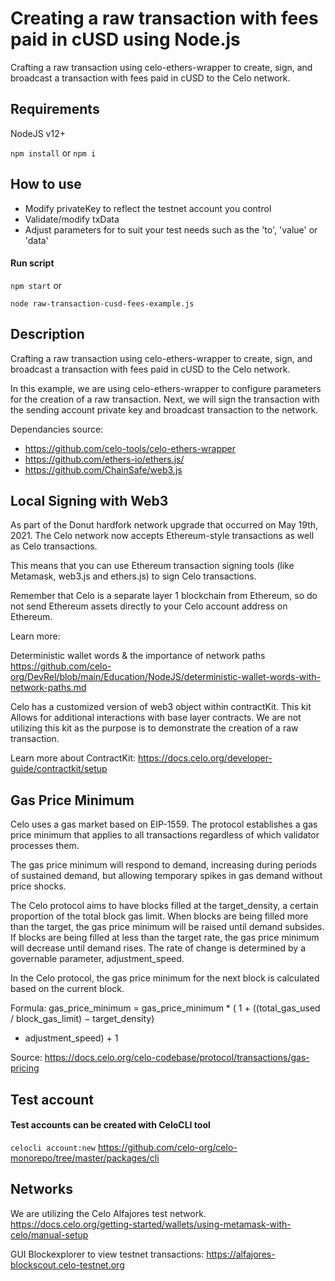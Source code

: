 # Creating a raw transaction with fees paid in cUSD using Node.js
Crafting a raw transaction using celo-ethers-wrapper to create, sign, and
broadcast a transaction with fees paid in cUSD to the Celo network.

## Requirements
NodeJS v12+

```npm install```
or
```npm i```

## How to use
- Modify privateKey to reflect the testnet account you control
- Validate/modify txData
- Adjust parameters for to suit your test needs such as the 'to', 'value' or 'data'

#### Run script

```npm start```
or

```node raw-transaction-cusd-fees-example.js```

## Description
Crafting a raw transaction using celo-ethers-wrapper to create, sign, and
broadcast a transaction with fees paid in cUSD to the Celo network.

In this example, we are using celo-ethers-wrapper to configure parameters for the
creation of a raw transaction. Next, we will sign the transaction with
the sending account private key and broadcast transaction to the network.

Dependancies source:
- https://github.com/celo-tools/celo-ethers-wrapper
- https://github.com/ethers-io/ethers.js/
- https://github.com/ChainSafe/web3.js

## Local Signing with Web3

As part of the Donut hardfork network upgrade that occurred on May 19th, 2021.
The Celo network now accepts Ethereum-style transactions as well as Celo
transactions.

This means that you can use Ethereum transaction signing tools
(like Metamask, web3.js and ethers.js) to sign Celo transactions.

Remember that Celo is a separate layer 1 blockchain from Ethereum, so do not
send Ethereum assets directly to your Celo account address on Ethereum.

Learn more:

Deterministic wallet words & the importance of network paths
https://github.com/celo-org/DevRel/blob/main/Education/NodeJS/deterministic-wallet-words-with-network-paths.md

Celo has a customized version of web3 object within contractKit. This kit
Allows for additional interactions with base layer contracts. We are not
utilizing this kit as the purpose is to demonstrate the creation of a raw
transaction.

Learn more about ContractKit:
https://docs.celo.org/developer-guide/contractkit/setup


## Gas Price Minimum

Celo uses a gas market based on EIP-1559. The protocol establishes a gas price
minimum that applies to all transactions regardless of which validator processes
them.

The gas price minimum will respond to demand, increasing during periods of
sustained demand, but allowing temporary spikes in gas demand without price
shocks.

The Celo protocol aims to have blocks filled at the target_density, a certain
proportion of the total block gas limit. When blocks are being filled more
than the target, the gas price minimum will be raised until demand subsides.
If blocks are being filled at less than the target rate, the gas price minimum
will decrease until demand rises. The rate of change is determined by a
governable parameter, adjustment_speed.

In the Celo protocol, the gas price minimum for the next block is calculated
based on the current block.

Formula:
gas_price_minimum = gas_price_minimum * (
  1 + ((total_gas_used / block_gas_limit) − target_density)
   * adjustment_speed) + 1

Source: https://docs.celo.org/celo-codebase/protocol/transactions/gas-pricing

## Test account

#### Test accounts can be created with CeloCLI tool
```celocli account:new```
https://github.com/celo-org/celo-monorepo/tree/master/packages/cli

## Networks

We are utilizing the Celo Alfajores test network.
https://docs.celo.org/getting-started/wallets/using-metamask-with-celo/manual-setup

GUI Blockexplorer to view testnet transactions:
https://alfajores-blockscout.celo-testnet.org
